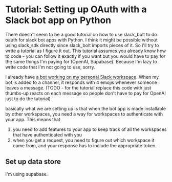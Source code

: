 # Tutorial: Setting up OAuth with a Slack bot app on Python

There doesn't seem to be a good tutorial on how to use slack_bolt to do oauth for slack bot apps with Python. I think it might be possible without using slack_sdk directly since slack_bolt imports pieces of it. So i'll try to write a tutorial as I figure it out. This tutorial assumes you already know how to code - you can follow it exactly if you want but you would have to pay for the same things I'm paying for (OpenAI, Supabase). Because I'm lazy to write code that I'm not going to use, sorry.

I already have [a bot working on my personal Slack workspace](https://github.com/ruthgrace/check-in-bot/tree/1f6785efa19413c7022634814d4414c28d9983fd). When my bot is added to a channel, it responds with 4 emojis whenever someone leaves a message. (TODO - for the tutorial replace this code with just thumbs-up reacts on each message so people don't have to pay for OpenAI just to do the tutorial)

basically what we are setting up is that when the bot app is made installable by other workspaces, you need a way for workspaces to authenticate with your app. This means that

1. you need to add features to your app to keep track of all the workspaces that have authenticated with you
2. when you get a request, you need to figure out which workspace it came from, and your response has to include the appropriate token.

## Set up data store

I'm using supabase.
